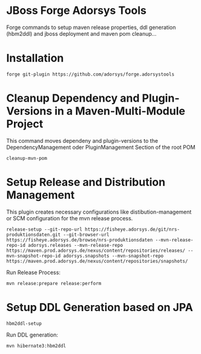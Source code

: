 JBoss Forge Adorsys Tools
==================

Forge commands to setup maven release properties, ddl generation (hbm2ddl) and jboss deployment and maven pom cleanup...

Installation
============

`forge git-plugin https://github.com/adorsys/forge.adorsystools`

Cleanup Dependency and Plugin-Versions in a Maven-Multi-Module Project
=====================================================================

This command moves dependeny and plugin-versions to the DependencyManagement oder PluginManagement Section of the root POM

`cleanup-mvn-pom`

Setup Release and Distribution Management
=========================================

This plugin creates necessary configurations like distibution-management or SCM configuration for the mvn release process.

`release-setup --git-repo-url https://fisheye.adorsys.de/git/nrs-produktionsdaten.git --git-browser-url https://fisheye.adorsys.de/browse/nrs-produktionsdaten --mvn-release-repo-id adorsys.releases --mvn-release-repo https://maven.prod.adorsys.de/nexus/content/repositories/releases/ --mvn-snapshot-repo-id adorsys.snapshots --mvn-snapshot-repo https://maven.prod.adorsys.de/nexus/content/repositories/snapshots/`

Run Release Process:

`mvn release:prepare release:perform`

Setup DDL Generation based on JPA
=================================

`hbm2ddl-setup`

Run DDL generation:

`mvn hibernate3:hbm2ddl`
